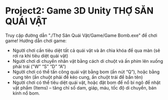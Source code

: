# Project2: Game 3D Unity THỢ SĂN QUÁI VẬT

Truy cập đường dẫn "./Thợ Săn Quái Vật/Game/Game Bomb.exe" để chơi game!
Hướng dẫn chơi game:
   - Người chơi cần tiêu diệt tất cả quái vật và ăn chìa khóa để qua màn (sẽ rơi ra khi tiêu diệt quái vật)
   - Người chơi di chuyển nhân vật bằng cách di chuột và ấn phím lên xuống phải trái ("W” “S” “D” “A”)
   - Người chơi có thể tấn công quái vật bằng bom (ấn nút “Q”), hoặc bằng cung tên (ấn chuột phải để kéo cung, ấn chuột trái để bắn tên)
   - Người chơi có thể tiêu diệt quái vật, hoặc đặt bom để nổ bí ngô để nhặt vật phẩm (Items) – tăng chỉ số dam, giáp, máu, tốc độ di chuyển, bán kính nổ bom.
